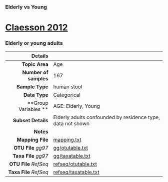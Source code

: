 ### Elderly vs Young
# [Claesson 2012]( ../docs/claesson.html )
### Elderly or young adults

| Details                   |                                                           |
| ------------------------: |-----------------------------------------------------------|
| **Topic Area**                | Age                                                |
| **Number of samples**         | 167                                         |
| **Sample Type**               | human stool                                         |
| **Data Type**                 | Categorical                                           |
| **Group Variables **          | AGE: Elderly, Young                                           |
| **Subset Details**            | Elderly adults confounded by residence type, data not shown                                  |
| **Notes**                     |                                          |
| **Mapping File**              | [mapping.txt]( ../datasets/claesson/mapping.txt)        |
| **OTU File** *gg97*           | [gg/otutable.txt]( ../datasets/claesson/gg/otutable.txt)          |
| **Taxa File** *gg97*          | [gg/taxatable.txt]( ../datasets/claesson/gg/taxatable.txt)        |
| **OTU File** *RefSeq*         | [refseq/otutable.txt]( ../datasets/claesson/refseq/otutable.txt)  |
| **Taxa File** *RefSeq*        | [refseq/taxatable.txt]( ../datasets/claesson/refseq/taxatable.txt)|